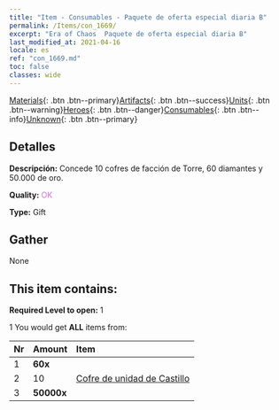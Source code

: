 ```yaml
---
title: "Item - Consumables - Paquete de oferta especial diaria B"
permalink: /Items/con_1669/
excerpt: "Era of Chaos  Paquete de oferta especial diaria B"
last_modified_at: 2021-04-16
locale: es
ref: "con_1669.md"
toc: false
classes: wide
---
```

 [Materials](/es/Items/){: .btn .btn--primary}[Artifacts](/es/Items/Artifacts/){: .btn .btn--success}[Units](/es/Items/Units/){: .btn .btn--warning}[Heroes](/es/Items/Heroes/){: .btn .btn--danger}[Consumables](/es/Items/Consumables/){: .btn .btn--info}[Unknown](/es/Items/Unknown/){: .btn .btn--primary}

## Detalles
 **Descripción:** Concede 10 cofres de facción de Torre, 60 diamantes y 50.000 de oro.

 **Quality:** <span style="color: #DA70D6">OK</span>

 **Type:** Gift

## Gather

  None

## This item contains:

 **Required Level to open:** 1

 1 You would get **ALL** items  from:

  | Nr | Amount |     Item    |
  |:---|:-------|:------------|
  | 1 |  **60x** | <i class="fas fa-gem"/> |  | 
  | 2 | 10 | [Cofre de unidad de Castillo](/es/Items/con_1269/) |  | 
  | 3 |  **50000x** | <i class="fas fa-coins"/> |  | 
